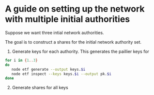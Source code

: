 # A guide on setting up the network with multiple initial authorities

Suppose we want three intial network authorities.

The goal is to construct a shares for the initial network authority set.

1. Generate keys for each authority. This generates the paillier keys for   
``` sh
for i in {1..3}
do
   node etf generate --output keys.$i
   node etf inspect --keys keys.$i --output pk.$i
done
```
2. Generate shares for all keys
